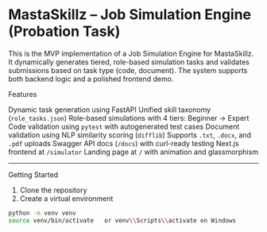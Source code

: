 # MastaSkillz – Job Simulation Engine (Probation Task)

This is the MVP implementation of a Job Simulation Engine for MastaSkillz. It dynamically generates tiered, role-based simulation tasks and validates submissions based on task type (code, document). The system supports both backend logic and a polished frontend demo.

Features

Dynamic task generation using FastAPI
Unified skill taxonomy (`role_tasks.json`)
Role-based simulations with 4 tiers: Beginner → Expert
Code validation using `pytest` with autogenerated test cases
Document validation using NLP similarity scoring (`difflib`)
Supports `.txt`, `.docx`, and `.pdf` uploads
Swagger API docs (`/docs`) with curl-ready testing
Next.js frontend at `/simulator`
Landing page at `/` with animation and glassmorphism

---

Getting Started

1. Clone the repository
2. Create a virtual environment

```bash
python -m venv venv
source venv/bin/activate   or venv\\Scripts\\activate on Windows
```
